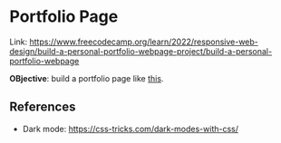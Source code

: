 # Portfolio Page

Link: https://www.freecodecamp.org/learn/2022/responsive-web-design/build-a-personal-portfolio-webpage-project/build-a-personal-portfolio-webpage

**OBjective**: build a portfolio page like [this](https://personal-portfolio.freecodecamp.rocks/).

## References

- Dark mode: https://css-tricks.com/dark-modes-with-css/
